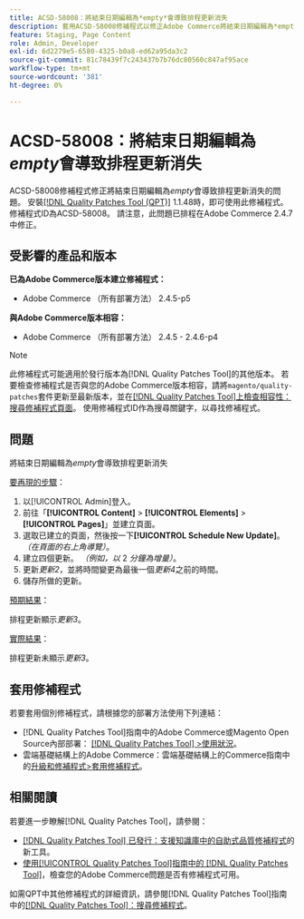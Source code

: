 ```yaml
---
title: ACSD-58008：將結束日期編輯為*empty*會導致排程更新消失
description: 套用ACSD-58008修補程式以修正Adobe Commerce將結束日期編輯為*empty*會導致排程更新消失的問題。
feature: Staging, Page Content
role: Admin, Developer
exl-id: 6d2279e5-6580-4325-b0a8-ed62a95da3c2
source-git-commit: 81c78439f7c243437b7b76dc80560c847af95ace
workflow-type: tm+mt
source-wordcount: '381'
ht-degree: 0%

---
```


# ACSD-58008：將結束日期編輯為&#x200B;*empty*&#x200B;會導致排程更新消失

ACSD-58008修補程式修正將結束日期編輯為&#x200B;*empty*&#x200B;會導致排程更新消失的問題。 安裝[[!DNL Quality Patches Tool (QPT)]](https://experienceleague.adobe.com/en/docs/commerce-knowledge-base/kb/announcements/commerce-announcements/magento-quality-patches-released-new-tool-to-self-serve-quality-patches) 1.1.48時，即可使用此修補程式。 修補程式ID為ACSD-58008。 請注意，此問題已排程在Adobe Commerce 2.4.7中修正。

## 受影響的產品和版本

**已為Adobe Commerce版本建立修補程式：**

* Adobe Commerce （所有部署方法） 2.4.5-p5

**與Adobe Commerce版本相容：**

* Adobe Commerce （所有部署方法） 2.4.5 - 2.4.6-p4

>[!NOTE]
>
>此修補程式可能適用於發行版本為[!DNL Quality Patches Tool]的其他版本。 若要檢查修補程式是否與您的Adobe Commerce版本相容，請將`magento/quality-patches`套件更新至最新版本，並在[[!DNL Quality Patches Tool]上檢查相容性：搜尋修補程式頁面](https://experienceleague.adobe.com/tools/commerce-quality-patches/index.html)。 使用修補程式ID作為搜尋關鍵字，以尋找修補程式。

## 問題

將結束日期編輯為&#x200B;*empty*&#x200B;會導致排程更新消失

<u>要再現的步驟</u>：

1. 以[!UICONTROL Admin]登入。
1. 前往「**[!UICONTROL Content]** > **[!UICONTROL Elements]** > **[!UICONTROL Pages]**」並建立頁面。
1. 選取已建立的頁面，然後按一下&#x200B;**[!UICONTROL Schedule New Update]**。 *（在頁面的右上角導覽）*。
1. 建立四個更新。 *（例如，以* 2 *分鐘為增量）*。
1. 更新&#x200B;*更新2*，並將時間變更為最後一個&#x200B;*更新4*&#x200B;之前的時間。
1. 儲存所做的更新。

<u>預期結果</u>：

排程更新顯示&#x200B;*更新3*。

<u>實際結果</u>：

排程更新未顯示&#x200B;*更新3*。

## 套用修補程式

若要套用個別修補程式，請根據您的部署方法使用下列連結：

* [!DNL Quality Patches Tool]指南中的Adobe Commerce或Magento Open Source內部部署： [[!DNL Quality Patches Tool] >使用狀況](/help/tools/quality-patches-tool/usage.md)。
* 雲端基礎結構上的Adobe Commerce：雲端基礎結構上的Commerce指南中的[升級和修補程式>套用修補程式](https://experienceleague.adobe.com/docs/commerce-cloud-service/user-guide/develop/upgrade/apply-patches.html)。

## 相關閱讀

若要進一步瞭解[!DNL Quality Patches Tool]，請參閱：

* [[!DNL Quality Patches Tool] 已發行：支援知識庫中的自助式品質修補程式](https://experienceleague.adobe.com/en/docs/commerce-knowledge-base/kb/announcements/commerce-announcements/magento-quality-patches-released-new-tool-to-self-serve-quality-patches)的新工具。
* [使用[!UICONTROL Quality Patches Tool]指南中的 [!DNL Quality Patches Tool]](/help/tools/quality-patches-tool/patches-available-in-qpt/check-patch-for-magento-issue-with-magento-quality-patches.md)，檢查您的Adobe Commerce問題是否有修補程式可用。


如需QPT中其他修補程式的詳細資訊，請參閱[!DNL Quality Patches Tool]指南中的[[!DNL Quality Patches Tool]：搜尋修補程式](https://experienceleague.adobe.com/tools/commerce-quality-patches/index.html)。

